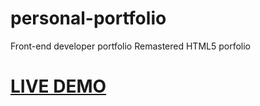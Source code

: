 # personal-portfolio
Front-end developer portfolio
Remastered HTML5 porfolio 
# [LIVE DEMO](https://didier187.github.io/personal-portfolio/)
